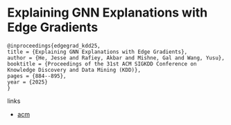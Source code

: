 # Explaining GNN Explanations with Edge Gradients

```
@inproceedings{edgegrad_kdd25,
title = {Explaining GNN Explanations with Edge Gradients},
author = {He, Jesse and Rafiey, Akbar and Mishne, Gal and Wang, Yusu},
booktitle = {Proceedings of the 31st ACM SIGKDD Conference on Knowledge Discovery and Data Mining (KDD)},
pages = {884--895},
year = {2025}
}
```

links
- [acm](https://dl.acm.org/doi/10.1145/3711896.3736947)

